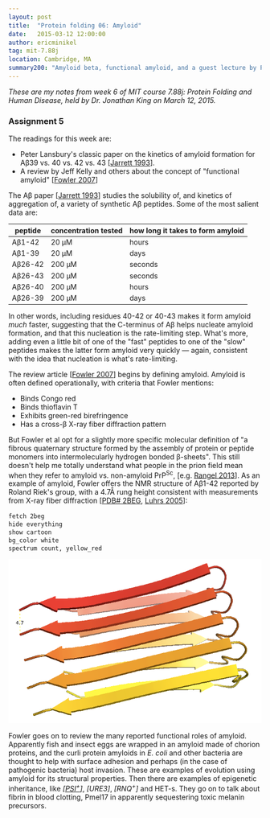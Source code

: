 ```yaml
---
layout: post
title:  "Protein folding 06: Amyloid"
date:   2015-03-12 12:00:00
author: ericminikel
tag: mit-7.88j
location: Cambridge, MA
summary200: "Amyloid beta, functional amyloid, and a guest lecture by Peter Lansbury on alpha synuclein as a drug target."
---
```


*These are my notes from week 6 of MIT course 7.88j: Protein Folding and Human Disease, held by Dr. Jonathan King on March 12, 2015.*

### Assignment 5

The readings for this week are:

+ Peter Lansbury's classic paper on the kinetics of amyloid formation for A&beta;39 vs. 40 vs. 42 vs. 43 [[Jarrett 1993]].
+ A review by Jeff Kelly and others about the concept of "functional amyloid"  [[Fowler 2007]]

The A&beta; paper [[Jarrett 1993]] studies the solubility of, and kinetics of aggregation of, a variety of synthetic A&beta; peptides. Some of the most salient data are:

| peptide | concentration tested | how long it takes to form amyloid |
| ---- | ---- | ---- |
| A&beta;1-42 | 20 &mu;M | hours |
| A&beta;1-39 | 20 &mu;M | days |
| A&beta;26-42 | 200 &mu;M | seconds |
| A&beta;26-43 | 200 &mu;M | seconds |
| A&beta;26-40 | 200 &mu;M | hours |
| A&beta;26-39 | 200 &mu;M | days |

In other words, including residues 40-42 or 40-43 makes it form amyloid *much* faster, suggesting that the C-terminus of A&beta; helps nucleate amyloid formation, and that this nucleation is the rate-limiting step. What's more, adding even a little bit of one of the "fast" peptides to one of the "slow" peptides makes the latter form amyloid very quickly &mdash; again, consistent with the idea that nucleation is what's rate-limiting.

The review article [[Fowler 2007]] begins by defining amyloid. Amyloid is often defined operationally, with criteria that Fowler mentions:

+ Binds Congo red
+ Binds thioflavin T
+ Exhibits green-red birefringence
+ Has a cross-&beta; X-ray fiber diffraction pattern

But Fowler et al opt for a slightly more specific molecular definition of "a fibrous quaternary structure formed by the assembly of protein or peptide monomers into intermolecularly hydrogen bonded &beta;-sheets". This still doesn't help me totally understand what people in the prion field mean when they refer to amyloid vs. non-amyloid PrP<sup>Sc</sup>, [e.g. [Rangel 2013]]. As an example of amyloid, Fowler offers the NMR structure of A&beta;1-42 reported by Roland Riek's group, with a 4.7&Aring; rung height consistent with measurements from X-ray fiber diffraction [[PDB# 2BEG](http://www.rcsb.org/pdb/explore.do?structureId=2BEG), [Luhrs 2005]]:

```
fetch 2beg
hide everything
show cartoon
bg_color white
spectrum count, yellow_red
```

![](/media/2015/03/ab1-42-fibril.png)

Fowler goes on to review the many reported functional roles of amyloid. Apparently fish and insect eggs are wrapped in an amyloid made of chorion proteins, and the curli protein amyloids in *E. coli* and other bacteria are thought to help with surface adhesion and perhaps (in the case of pathogenic bacteria) host invasion. These are examples of evolution using amyloid for its structural properties. Then there are examples of epigenetic inheritance, like [<em>\[PSI<sup>+</sup>\]</em>](/2014/09/30/the-conformation-holds-the-information/), *\[URE3\]*, *\[RNQ<sup>+</sup>\]* and HET-s. They go on to talk about fibrin in blood clotting, Pmel17 in apparently sequestering toxic melanin precursors.


[Jarrett 1993]: http://www.ncbi.nlm.nih.gov/pubmed/8490014 "Jarrett JT, Berger EP, Lansbury PT Jr. The carboxy terminus of the beta amyloid protein is critical for the seeding of amyloid formation: implications for the pathogenesis of Alzheimer's disease. Biochemistry. 1993 May 11;32(18):4693-7. PubMed PMID: 8490014."

[Fowler 2007]: http://www.ncbi.nlm.nih.gov/pubmed/17412596 "Fowler DM, Koulov AV, Balch WE, Kelly JW. Functional amyloid--from bacteria to humans. Trends Biochem Sci. 2007 May;32(5):217-24. Epub 2007 Apr 6. Review. PubMed PMID: 17412596."

[Luhrs 2005]: http://www.ncbi.nlm.nih.gov/pubmed/16293696 "Lührs T, Ritter C, Adrian M, Riek-Loher D, Bohrmann B, Döbeli H, Schubert D, Riek R. 3D structure of Alzheimer's amyloid-beta(1-42) fibrils. Proc Natl Acad Sci U S A. 2005 Nov 29;102(48):17342-7. Epub 2005 Nov 17. PubMed PMID: 16293696;  PubMed Central PMCID: PMC1297669."

[Rangel 2013]: http://www.ncbi.nlm.nih.gov/pubmed/22998478/ "Rangel A, Race B, Striebel J, Chesebro B. Non-amyloid and amyloid prion protein deposits in prion-infected mice differ in blockage of interstitial brain  fluid. Neuropathol Appl Neurobiol. 2013 Apr;39(3):217-30. doi: 10.1111/j.1365-2990.2012.01303.x. PubMed PMID: 22998478; PubMed Central PMCID: PMC3567241."
